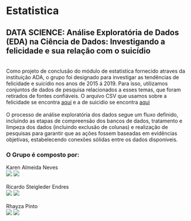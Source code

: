 # Estatistica
## DATA SCIENCE: Análise Exploratória de Dados (EDA) na Ciência de Dados: Investigando a felicidade e sua relação com o suicídio
<br>
Como projeto de conclusão do módulo de estatistica fornecido atraves da instituição ADA, o grupo foi designado para investigar as tendências de felicidade e suicídio nos anos de 2015 á 2019. Para isso, utilizamos conjuntos de dados de pesquisa relacionados a esses temas, que foram retirados de fontes confiáveis. O arquivo CSV que usamos sobre a felicidade se encontra <a href = "https://www.kaggle.com/datasets/unsdsn/world-happiness">aqui</a> e a de suicidio se encontra <a href = "https://www.kaggle.com/datasets/nourajo/suicide-rates-worldwide-20002019">aqui</a>
<br>
<br>
O processo de análise exploratória dos dados segue um fluxo definido, incluindo as etapas de compreensão dos bancos de dados, tratamento e limpeza dos dados (incluindo exclusão de colunas) e realização de pesquisas para garantir que as ações fossem baseadas em evidências objetivas, estabelecendo conexões sólidas entre os dados disponíveis.
<br>
  
  ### O Grupo é composto por:
 
<div>
  <div>
    Karen Almeida Neves<br>
    <a href = "karenalmeidaneves@gmail.com"><img src="https://img.shields.io/badge/-Gmail-%23333?style=for-the-badge&logo=gmail&logoColor=white" target="_blank"></a>
    <a href="https://www.linkedin.com/in/karen-almeida-neves/" target="_blank"><img src="https://img.shields.io/badge/-LinkedIn-%230077B5?style=for-the-badge&logo=linkedin&logoColor=white" target="_blank"></a>
  </div>
  <br>
  <div>
    Ricardo Steigleder Endres<br>
    <a href = "mailto:ricardoendres@gmail.com"><img src="https://img.shields.io/badge/-Gmail-%23333?style=for-the-badge&logo=gmail&logoColor=white" target="_blank"></a>
    <a href="https://www.linkedin.com/in/ricardoendres/" target="_blank"><img src="https://img.shields.io/badge/-LinkedIn-%230077B5?style=for-the-badge&logo=linkedin&logoColor=white" target="_blank"></a>
  </div>
  <br>
  <div>
    Rhayza Pinto<br>
    <a href = "mailto:rhayzapinto@gmail.com"><img src="https://img.shields.io/badge/-Gmail-%23333?style=for-the-badge&logo=gmail&logoColor=white" target="_blank"></a>
    <a href="https://www.linkedin.com/in/rhayza-pinto/" target="_blank"><img src="https://img.shields.io/badge/-LinkedIn-%230077B5?style=for-the-badge&logo=linkedin&logoColor=white" target="_blank"></a>
  </div>
</div>

